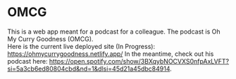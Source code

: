 # OMCG
This is a web app meant for a podcast for a colleague. The podcast is Oh My Curry Goodness (OMCG). </br>
Here is the current live deployed site (In Progress): https://ohmycurrygoodness.netlify.app/
In the meantime, check out his podcast here: https://open.spotify.com/show/3BXqybNOCVXS0nfpAxLVFT?si=5a3cb6ed80804cbd&nd=1&dlsi=45d21a45dbc84914. 
